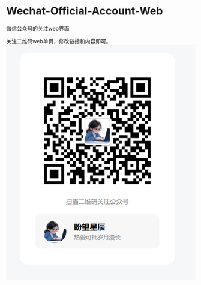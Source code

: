 # Wechat-Official-Account-Web
微信公众号的关注web界面

关注二维码web单页，修改链接和内容即可。
![](./da972190c1bd58ef835f3e4d77755e86.png)
